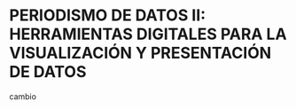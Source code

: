 # PERIODISMO DE DATOS II: HERRAMIENTAS DIGITALES PARA LA VISUALIZACIÓN Y PRESENTACIÓN DE DATOS
cambio
